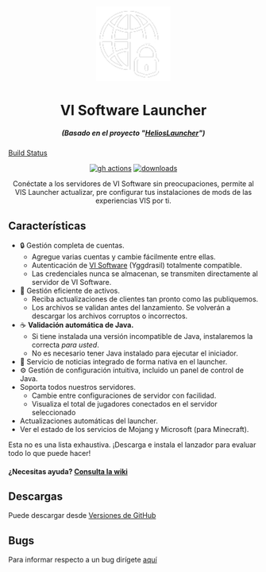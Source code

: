 
<p align="center"><img src="./app/assets/images/vis-icon.png" width="150px" height="150px" alt="vi software"></p>

<h1 align="center">VI Software Launcher</h1>

<em><h5 align="center">(Basado en el proyecto "[HeliosLauncher](https://github.com/dscalzi/helioslauncher)")</h5></em>

[Build Status](https://github.com/VI-Software/vis-launcher/actions/workflows/build.yml/badge.svg)
[<p align="center"><img src="https://img.shields.io/github/actions/workflow/status/VI-Software/vis-launcher/build.yml?branch=master&style=for-the-badge" alt="gh actions">](https://github.com/VI-Software/vis-launcher/actions) [<img src="https://img.shields.io/github/downloads/VI-Software/vis-launcher/total.svg?style=for-the-badge" alt="downloads">](https://github.com/VI-Software/vis-launcher/releases)

<p align="center">Conéctate a los servidores de VI Software sin preocupaciones, permite al VIS Launcher actualizar, pre configurar tus instalaciones de mods de las experiencias VIS por ti.</p>


## Características

* 🔒 Gestión completa de cuentas.
   * Agregue varias cuentas y cambie fácilmente entre ellas.
   * Autenticación de [VI Software](https://authserver-vis.galnod.com) (Yggdrasil) totalmente compatible.
   * Las credenciales nunca se almacenan, se transmiten directamente al servidor de VI Software.
* 📂 Gestión eficiente de activos.
   * Reciba actualizaciones de clientes tan pronto como las publiquemos.
   * Los archivos se validan antes del lanzamiento. Se volverán a descargar los archivos corruptos o incorrectos.
* ☕ **Validación automática de Java.**
   * Si tiene instalada una versión incompatible de Java, instalaremos la correcta *para usted*.
   * No es necesario tener Java instalado para ejecutar el iniciador.
* 📰 Servicio de noticias integrado de forma nativa en el launcher.
* ⚙️ Gestión de configuración intuitiva, incluido un panel de control de Java.
* Soporta todos nuestros servidores.
   * Cambie entre configuraciones de servidor con facilidad.
   * Visualiza el total de jugadores conectados en el servidor seleccionado
* Actualizaciones automáticas del launcher.
* Ver el estado de los servicios de Mojang y Microsoft (para Minecraft).

Esta no es una lista exhaustiva. ¡Descarga e instala el lanzador para evaluar todo lo que puede hacer!

#### ¿Necesitas ayuda? [Consulta la wiki](https://docs-vis.galnod.com/vi-software/vis-launcher)


## Descargas

Puede descargar desde [Versiones de GitHub](https://github.com/VI-Software/vis-launcher)

## Bugs

Para informar respecto a un bug dirígete [aquí](https://github.com/VI-Software/vis-launcher/issues)
